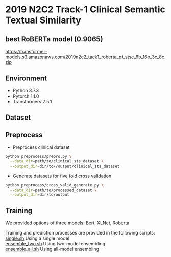 # 2019 N2C2 Track-1 Clinical Semantic Textual Similarity


## best RoBERTa model (0.9065)
https://transformer-models.s3.amazonaws.com/2019n2c2_tack1_roberta_pt_stsc_6b_16b_3c_8c.zip

## Environment
* Python 3.7.3
* Pytorch 1.1.0
* Transformers 2.5.1

## Dataset


## Preprocess
* Preprocess clinical dataset
```bash
python preprocess/prepro.py \
  --data_dir=path/to/clinical_sts_dataset \
  --output_dir=dir/to//output/clinical_sts_dataset
```
* Generate datasets for five fold cross validation
```bash
python preprocess/cross_valid_generate.py \
  --data_dir=path/to/processed_dataset \
  --output_dir=dir/to/output
```

## Training
We provided options of three models: Bert, XLNet, Roberta

Training and prediction processes are provided in the following scripts:  
[single.sh](https://github.com/mayinghan/2019_N2C2_Track1_ClinicalSTS/blob/master/single.sh) Using a single model  
[ensemble&lowbar;two.sh](https://github.com/mayinghan/2019_N2C2_Track1_ClinicalSTS/blob/master/ensemble_two.sh) Using two-model ensembling  
[ensemble&lowbar;all.sh](https://github.com/mayinghan/2019_N2C2_Track1_ClinicalSTS/blob/master/ensemble_all.sh) Using all-model ensembling  
